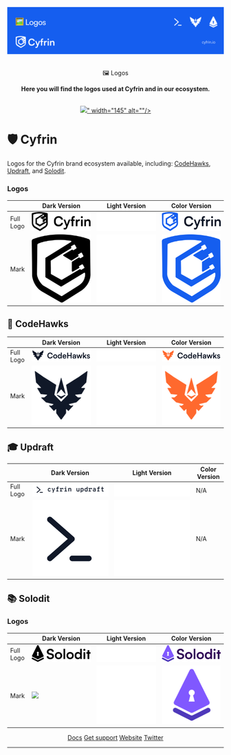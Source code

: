 <img src="/.github/images/LogosBanner.png"/>

<p align="center">
    <br />
    🖼️ Logos
    <br />
</p>
<p align="center">
<strong>
Here you will find the logos used at Cyfrin and in our ecosystem.
</strong></p>
<p align="center">
    <br />
    <a href="https://cyfrin.io/">
        <img src="<img src=".github/images/Banner.png">" width="145" alt=""/></a>
    <br />
</p>

# 🛡️ Cyfrin

Logos for the Cyfrin brand ecosystem available, including: [CodeHawks](./codehawks/), [Updraft](./updraft/), and [Solodit](./solodit/).

### Logos

|           | Dark Version                                    | Light Version                                            | Color Version                                     |
| --------- | ----------------------------------------------- | -------------------------------------------------------- | ------------------------------------------------- |
| Full Logo | ![](./cyfrin/dark/CyfrinLogoFull-Dark.png)      | ![](./cyfrin/light/Cyfrin%20Logo%20Full%20-%20Light.png) | ![](./cyfrin/color/CyfrinLogoFull-Color.png)      |
| Mark      | ![](./cyfrin/dark/Cyfrin%20Mark%20-%20Dark.png) | ![](./cyfrin/light/Cyfrin%20Mark%20-%20Light.png)        | ![](./cyfrin/color/Cyfrin%20Mark%20-%20Color.png) |

## 🦅 CodeHawks

|           | Dark Version                                                 | Light Version                                                  | Color Version                                                  |
| --------- | ------------------------------------------------------------ | -------------------------------------------------------------- | -------------------------------------------------------------- |
| Full Logo | ![](./codehawks/dark/CodeHawks%20Logo%20Full%20-%20Dark.png) | ![](./codehawks/light/CodeHawks%20Logo%20Full%20-%20Light.png) | ![](./codehawks/color/CodeHawks%20Logo%20Full%20-%20Color.png) |
| Mark      | ![](./codehawks/dark/CodeHawks%20Mark%20-%20Dark.png)        | ![](./codehawks/light/CodeHawks%20Mark%20-%20Light.png)        | ![](./codehawks/color/CodeHawks%20Mark%20-%20Color.png)        |

## 🎓 Updraft

|           | Dark Version                                             | Light Version                                              | Color Version |
| --------- | -------------------------------------------------------- | ---------------------------------------------------------- | ------------- |
| Full Logo | ![](./updraft/dark/Updraft%20Logo%20Full%20-%20Dark.png) | ![](./updraft/light/Updraft%20Logo%20Full%20-%20Light.png) | N/A           |
| Mark      | ![](./updraft/dark/Updraft%20Mark%20-%20Dark.png)        | ![](./updraft/light/Updraft%20Mark%20-%20Light.png)        | N/A           |

## 📚 Solodit

### Logos

|           | Dark Version                                             | Light Version                                              | Color Version                                              |
| --------- | -------------------------------------------------------- | ---------------------------------------------------------- | ---------------------------------------------------------- |
| Full Logo | ![](./solodit/dark/Solodit%20Logo%20Full%20-%20Dark.png) | ![](./solodit/light/Solodit%20Logo%20Full%20-%20Light.png) | ![](./solodit/color/Solodit%20Logo%20Full%20-%20Color.png) |
| Mark      | ![](./solodit/color/Solodit%20Mark%20-%Dark.png)         | ![](./solodit/light/Solodit%20Mark%20-%20Light.png)        | ![](./solodit/color/Solodit%20Mark%20-%20Color.png)        |

<p padding-top="20px" align="center">
<a href="https://docs.cyfrin.io">Docs</a>
<a href="https://discord.gg/cyfrin">Get support</a>
<a href="https://cyfrin.io">Website</a>
<a href="https://twitter.com/cyfrinaudits">Twitter</a>
<p>

---

